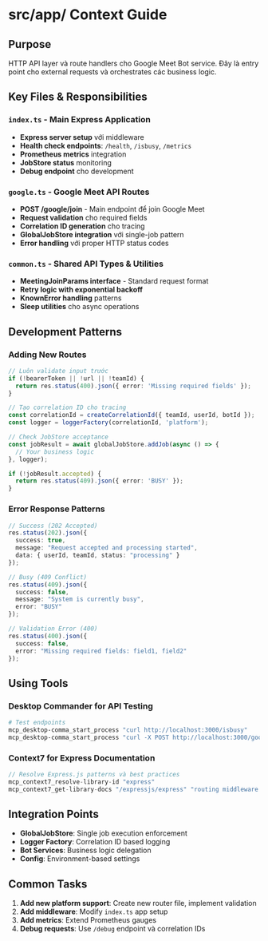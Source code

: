 # src/app/ Context Guide

## Purpose
HTTP API layer và route handlers cho Google Meet Bot service. Đây là entry point cho external requests và orchestrates các business logic.

## Key Files & Responsibilities

### `index.ts` - Main Express Application
- **Express server setup** với middleware
- **Health check endpoints**: `/health`, `/isbusy`, `/metrics`
- **Prometheus metrics** integration
- **JobStore status** monitoring
- **Debug endpoint** cho development

### `google.ts` - Google Meet API Routes
- **POST /google/join** - Main endpoint để join Google Meet
- **Request validation** cho required fields
- **Correlation ID generation** cho tracing
- **GlobalJobStore integration** với single-job pattern
- **Error handling** với proper HTTP status codes

### `common.ts` - Shared API Types & Utilities
- **MeetingJoinParams interface** - Standard request format
- **Retry logic with exponential backoff**
- **KnownError handling** patterns
- **Sleep utilities** cho async operations

## Development Patterns

### Adding New Routes
```typescript
// Luôn validate input trước
if (!bearerToken || !url || !teamId) {
  return res.status(400).json({ error: 'Missing required fields' });
}

// Tạo correlation ID cho tracing
const correlationId = createCorrelationId({ teamId, userId, botId });
const logger = loggerFactory(correlationId, 'platform');

// Check JobStore acceptance
const jobResult = await globalJobStore.addJob(async () => {
  // Your business logic
}, logger);

if (!jobResult.accepted) {
  return res.status(409).json({ error: 'BUSY' });
}
```

### Error Response Patterns
```typescript
// Success (202 Accepted)
res.status(202).json({
  success: true,
  message: "Request accepted and processing started",
  data: { userId, teamId, status: "processing" }
});

// Busy (409 Conflict)
res.status(409).json({
  success: false,
  message: "System is currently busy",
  error: "BUSY"
});

// Validation Error (400)
res.status(400).json({
  success: false,
  error: "Missing required fields: field1, field2"
});
```

## Using Tools

### Desktop Commander for API Testing
```bash
# Test endpoints
mcp_desktop-comma_start_process "curl http://localhost:3000/isbusy"
mcp_desktop-comma_start_process "curl -X POST http://localhost:3000/google/join -H 'Content-Type: application/json' -d '{\"bearerToken\":\"test\"}'"
```

### Context7 for Express Documentation
```typescript
// Resolve Express.js patterns và best practices
mcp_context7_resolve-library-id "express"
mcp_context7_get-library-docs "/expressjs/express" "routing middleware error-handling"
```

## Integration Points
- **GlobalJobStore**: Single job execution enforcement
- **Logger Factory**: Correlation ID based logging
- **Bot Services**: Business logic delegation
- **Config**: Environment-based settings

## Common Tasks
1. **Add new platform support**: Create new router file, implement validation
2. **Add middleware**: Modify `index.ts` app setup
3. **Add metrics**: Extend Prometheus gauges
4. **Debug requests**: Use `/debug` endpoint và correlation IDs
